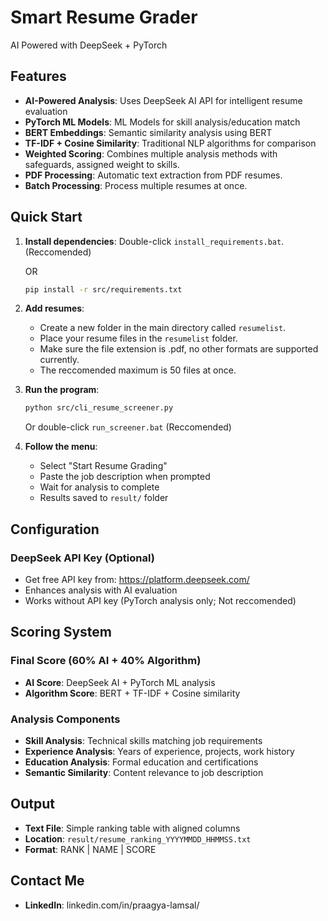 # Smart Resume Grader

AI Powered with DeepSeek + PyTorch

## Features

- **AI-Powered Analysis**: Uses DeepSeek AI API for intelligent resume evaluation
- **PyTorch ML Models**: ML Models for skill analysis/education match
- **BERT Embeddings**: Semantic similarity analysis using BERT
- **TF-IDF + Cosine Similarity**: Traditional NLP algorithms for comparison
- **Weighted Scoring**: Combines multiple analysis methods with safeguards, assigned weight to skills.
- **PDF Processing**: Automatic text extraction from PDF resumes.
- **Batch Processing**: Process multiple resumes at once.

## Quick Start

1. **Install dependencies**:
   Double-click `install_requirements.bat`. (Reccomended)
   
   OR

   ```bash
   pip install -r src/requirements.txt
   ```

1. **Add resumes**:
   - Create a new folder in the main directory called `resumelist`.
   - Place your resume files in the `resumelist` folder.
   - Make sure the file extension is .pdf, no other formats are supported currently.
   - The reccomended maximum is 50 files at once.

3. **Run the program**:
   ```bash
   python src/cli_resume_screener.py
   ```
   Or double-click `run_screener.bat` (Reccomended)

4. **Follow the menu**:
   - Select "Start Resume Grading"
   - Paste the job description when prompted
   - Wait for analysis to complete
   - Results saved to `result/` folder

## Configuration

### DeepSeek API Key (Optional)
- Get free API key from: https://platform.deepseek.com/
- Enhances analysis with AI evaluation
- Works without API key (PyTorch analysis only; Not reccomended)

## Scoring System

### Final Score (60% AI + 40% Algorithm)
- **AI Score**: DeepSeek AI + PyTorch ML analysis
- **Algorithm Score**: BERT + TF-IDF + Cosine similarity

### Analysis Components
- **Skill Analysis**: Technical skills matching job requirements
- **Experience Analysis**: Years of experience, projects, work history
- **Education Analysis**: Formal education and certifications
- **Semantic Similarity**: Content relevance to job description

## Output

- **Text File**: Simple ranking table with aligned columns
- **Location**: `result/resume_ranking_YYYYMMDD_HHMMSS.txt`
- **Format**: RANK | NAME | SCORE

## Contact Me

- **LinkedIn**: linkedin.com/in/praagya-lamsal/

